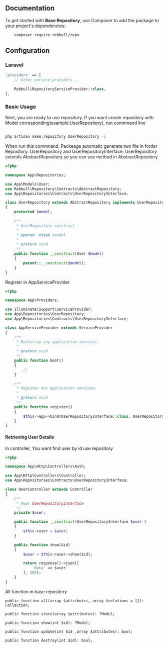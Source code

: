 ## Documentation

To get started with **Base Repository**, use Composer to add the package to your project's dependencies:

```bash
    composer require rebbull/repo
```

## Configuration

### Laravel 
```php
'providers' => [
    // Other service providers...

    Rebbull\RepositoryServiceProvider::class,
],
```

### Basic Usage

Next, you are ready to use repository. If you want create repository with Model corresponding(example:UserRepository), run commnand line 

```bash

php artisan make:repository UserRepository -i
```
When run this commnand, Packeage automatic generate two file in forder Repository: UserRepository and UserRepositoryInterface. 
UserRepository extends AbstractRepository so you can use method in AbstractRepository

```php
<?php

namespace App\Repositories;

use App\Models\User;
use Rebbull\Repository\Contracts\AbstractRepository;
use App\Repositories\Contracts\UserRepositoryInterface;

class UserRepository extends AbstractRepository implements UserRepositoryInterface
{
    protected $model;

    /**
     * UserRepository construct
     *
     * @param  mixed $model
     *
     * @return void
     */
    public function __construct(User $model)
    {
        parent::__construct($model);
    }
}
```
Register in AppServiceProvider
```php
<?php

namespace App\Providers;

use Illuminate\Support\ServiceProvider;
use App\Repositories\UserRepository;
use App\Repositories\Contracts\UserRepositoryInterface;

class AppServiceProvider extends ServiceProvider
{
    /**
     * Bootstrap any application services.
     *
     * @return void
     */
    public function boot()
    {
        //
    }

    /**
     * Register any application services.
     *
     * @return void
     */
    public function register()
    {
        $this->app->bind(UserRepositoryInterface::class, UserRepository::class);
    }
}
```


#### Retrieving User Details

In controller, You want find user by id use repository

```php
<?php

namespace App\Http\Controllers\Auth;

use App\Http\Controllers\Controller;
use App\Repositories\Contracts\UserRepositoryInterface;

class UserController extends Controller
{
    /**
     * @var UserRepositoryInterface
     */
    private $user;

    public function __construct(UserRepositoryInterface $user )
    {
        $this->user = $user;
    }

    public function show($id) 
    {
        $user = $this->user->show($id);

        return response()->json([
            'data' => $user
        ], 200);
    }
}
```
All function in base repository
```
public function all(array $attributes, array $relations = []): Collection;

public function store(array $attributes): ?Model;

public function show(int $id): ?Model;

public function update(int $id ,array $attributes): bool;

public function destroy(int $id): bool;